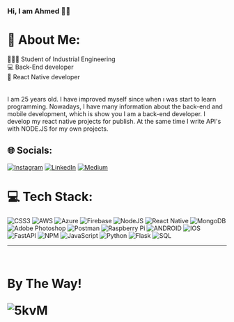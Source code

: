 ### Hi, I am Ahmed 💁🏻

# 💫 About Me:
👨🏻‍🎓 Student of Industrial Engineering<br>💻 Back-End developer<br>📱 React Native developer<br><br><br>I am 25 years old. I have improved myself since when ı was start to learn programming. Nowadays, I have many information about the back-end and mobile development, which is show you I am a back-end developer. I develop my react native projects for publish. At the same time I write API's with NODE.JS for my own projects.


## 🌐 Socials:
[![Instagram](https://img.shields.io/badge/Instagram-%23E4405F.svg?logo=Instagram&logoColor=white)](https://instagram.com/ahmedtkaya) [![LinkedIn](https://img.shields.io/badge/LinkedIn-%230077B5.svg?logo=linkedin&logoColor=white)](https://linkedin.com/in/ahmed-tayyib-kaya-4475341a0/) [![Medium](https://img.shields.io/badge/Medium-12100E?logo=medium&logoColor=white)](https://medium.com/@atkahmed9924) 

# 💻 Tech Stack:
![CSS3](https://img.shields.io/badge/css3-%231572B6.svg?style=for-the-badge&logo=css3&logoColor=white) ![AWS](https://img.shields.io/badge/AWS-%23FF9900.svg?style=for-the-badge&logo=amazon-aws&logoColor=white) ![Azure](https://img.shields.io/badge/azure-%230072C6.svg?style=for-the-badge&logo=azure-devops&logoColor=white) ![Firebase](https://img.shields.io/badge/firebase-%23039BE5.svg?style=for-the-badge&logo=firebase) ![NodeJS](https://img.shields.io/badge/node.js-6DA55F?style=for-the-badge&logo=node.js&logoColor=white) ![React Native](https://img.shields.io/badge/react_native-%2320232a.svg?style=for-the-badge&logo=react&logoColor=%2361DAFB) ![MongoDB](https://img.shields.io/badge/MongoDB-%234ea94b.svg?style=for-the-badge&logo=mongodb&logoColor=white) ![Adobe Photoshop](https://img.shields.io/badge/adobephotoshop-%2331A8FF.svg?style=for-the-badge&logo=adobephotoshop&logoColor=white) ![Postman](https://img.shields.io/badge/Postman-FF6C37?style=for-the-badge&logo=postman&logoColor=white) ![Raspberry Pi](https://img.shields.io/badge/-RaspberryPi-C51A4A?style=for-the-badge&logo=Raspberry-Pi) ![ANDROID](https://img.shields.io/badge/android-%2320232a.svg?style=for-the-badge&logo=android&logoColor=%a4c639) ![IOS](https://img.shields.io/badge/IOS-%2320232a.svg?style=for-the-badge&logo=apple&logoColor=white) ![FastAPI](https://img.shields.io/badge/FastAPI-005571?style=for-the-badge&logo=fastapi) ![NPM](https://img.shields.io/badge/NPM-%23000000.svg?style=for-the-badge&logo=npm&logoColor=white) ![JavaScript](https://img.shields.io/badge/javascript-%23323330.svg?style=for-the-badge&logo=javascript&logoColor=%23F7DF1E) ![Python](https://img.shields.io/badge/python-%23323330.svg?style=for-the-badge&logo=python&logoColor=%23F7DF1E) ![Flask](https://img.shields.io/badge/flask-%23323330.svg?style=for-the-badge&logo=flask&logoColor=%23F7DF1E) ![SQL](https://img.shields.io/badge/sql-%23323330.svg?style=for-the-badge&logo=sql&logoColor=%23F7DF1E)


---
<!-- Proudly created with GPRM ( https://gprm.itsvg.in ) -->
   </br> 
   <h1>By The Way!</h>
   </n>
  
![5kvM](https://user-images.githubusercontent.com/47714484/184485952-8a991c1f-8405-444a-95be-0e5452747d84.gif)


